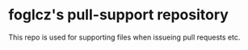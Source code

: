 foglcz's pull-support repository
================================

This repo is used for supporting files when issueing pull requests etc.
